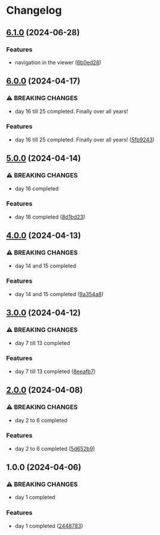 # Changelog

## [6.1.0](https://github.com/sergiorgiraldo/AdventOfCode2020/compare/v6.0.0...v6.1.0) (2024-06-28)


### Features

* navigation in the viewer ([6b0ed28](https://github.com/sergiorgiraldo/AdventOfCode2020/commit/6b0ed280c5dfd8c52b3f7e7a0aa04bf0b1b20b7c))

## [6.0.0](https://github.com/sergiorgiraldo/AdventOfCode2020/compare/v5.0.0...v6.0.0) (2024-04-17)


### ⚠ BREAKING CHANGES

* day 16 till 25 completed. Finally over all years!

### Features

* day 16 till 25 completed. Finally over all years! ([5fb9243](https://github.com/sergiorgiraldo/AdventOfCode2020/commit/5fb9243b4e95ea6a76b766f7ba9223f3564dbebe))

## [5.0.0](https://github.com/sergiorgiraldo/AdventOfCode2020/compare/v4.0.0...v5.0.0) (2024-04-14)


### ⚠ BREAKING CHANGES

* day 16 completed

### Features

* day 16 completed ([8d1bd23](https://github.com/sergiorgiraldo/AdventOfCode2020/commit/8d1bd23373e0b722b516cbcee59e73d94421fc2f))

## [4.0.0](https://github.com/sergiorgiraldo/AdventOfCode2020/compare/v3.0.0...v4.0.0) (2024-04-13)


### ⚠ BREAKING CHANGES

* day 14 and 15 completed

### Features

* day 14 and 15 completed ([9a354a8](https://github.com/sergiorgiraldo/AdventOfCode2020/commit/9a354a85d50b9919890a1c01e7c05049646d84b8))

## [3.0.0](https://github.com/sergiorgiraldo/AdventOfCode2020/compare/v2.0.0...v3.0.0) (2024-04-12)


### ⚠ BREAKING CHANGES

* day 7 till 13 completed

### Features

* day 7 till 13 completed ([8eeafb7](https://github.com/sergiorgiraldo/AdventOfCode2020/commit/8eeafb74fe56908593b865c2a2f03f1d8dab02cb))

## [2.0.0](https://github.com/sergiorgiraldo/AdventOfCode2020/compare/v1.0.0...v2.0.0) (2024-04-08)


### ⚠ BREAKING CHANGES

* day 2 to 6 completed

### Features

* day 2 to 6 completed ([5d652b9](https://github.com/sergiorgiraldo/AdventOfCode2020/commit/5d652b98be21955a9cae7dd003a4fc0ef6a897a4))

## 1.0.0 (2024-04-06)


### ⚠ BREAKING CHANGES

* day 1 completed

### Features

* day 1 completed ([2448783](https://github.com/sergiorgiraldo/AdventOfCode2020/commit/2448783a0af27471224cfade9aa32e5062532fd8))
